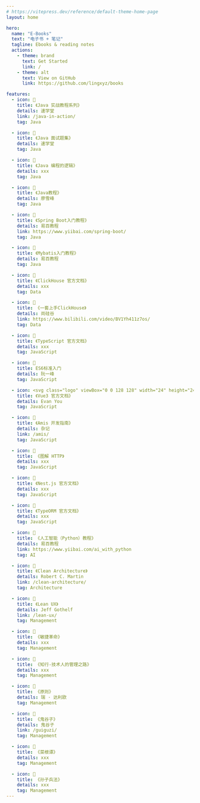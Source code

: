 ```yaml
---
# https://vitepress.dev/reference/default-theme-home-page
layout: home

hero:
  name: "E-Books"
  text: "电子书 + 笔记"
  tagline: Ebooks & reading notes
  actions:
    - theme: brand
      text: Get Started
      link: /
    - theme: alt
      text: View on GitHub
      link: https://github.com/lingxyz/books

features:
  - icon: 📝
    title: 《Java 实战教程系列》
    details: 速学堂
    link: /java-in-action/
    tag: Java

  - icon: 📝
    title: 《Java 面试题集》
    details: 速学堂
    tag: Java

  - icon: 📝
    title: 《Java 编程的逻辑》
    details: xxx
    tag: Java

  - icon: 📝
    title: 《Java教程》
    details: 廖雪峰
    tag: Java

  - icon: 📝
    title: 《Spring Boot入门教程》
    details: 易百教程
    link: https://www.yiibai.com/spring-boot/
    tag: Java

  - icon: 📝
    title: 《Mybatis入门教程》
    details: 易百教程
    tag: Java

  - icon: 📝
    title: 《ClickHouse 官方文档》
    details: xxx
    tag: Data

  - icon: 📝
    title: 《一套上手ClickHouse》
    details: 尚硅谷
    link: https://www.bilibili.com/video/BV1Yh411z7os/
    tag: Data

  - icon: 🚀
    title: 《TypeScript 官方文档》
    details: xxx
    tag: JavaScript

  - icon: 🚀
    title: ES6标准入门
    details: 阮一峰
    tag: JavaScript

  - icon: <svg class="logo" viewBox="0 0 128 128" width="24" height="24" data-v-53ccc107=""><path fill="#42b883" d="M78.8,10L64,35.4L49.2,10H0l64,110l64-110C128,10,78.8,10,78.8,10z" data-v-53ccc107=""></path><path fill="#35495e" d="M78.8,10L64,35.4L49.2,10H25.6L64,76l38.4-66H78.8z" data-v-53ccc107=""></path></svg>
    title: 《Vue3 官方文档》
    details: Evan You
    tag: JavaScript

  - icon: 🚀
    title: 《Amis 开发指南》
    details: 杂记
    link: /amis/
    tag: JavaScript

  - icon: 🚀
    title: 《图解 HTTP》
    details: xxx
    tag: JavaScript

  - icon: 🚀
    title: 《Nest.js 官方文档》
    details: xxx
    tag: JavaScript

  - icon: 🚀
    title: 《TypeORM 官方文档》
    details: xxx
    tag: JavaScript

  - icon: 🚀
    title: 《人工智能（Python）教程》
    details: 易百教程
    link: https://www.yiibai.com/ai_with_python
    tag: AI

  - icon: 🚀
    title: 《Clean Architecture》
    details: Robert C. Martin
    link: /clean-architecture/
    tag: Architecture

  - icon: 🚀
    title: 《Lean UX》
    details: Jeff Gothelf
    link: /lean-ux/
    tag: Management

  - icon: 🚀
    title: 《敏捷革命》
    details: xxx
    tag: Management

  - icon: 🚀
    title: 《知行-技术人的管理之路》
    details: xxx
    tag: Management

  - icon: 🚀
    title: 《原则》
    details: 瑞 · 达利欧
    tag: Management

  - icon: 🚀
    title: 《鬼谷子》
    details: 鬼谷子
    link: /guiguzi/
    tag: Management

  - icon: 🚀
    title: 《菜根谭》
    details: xxx
    tag: Management

  - icon: 🚀
    title: 《孙子兵法》
    details: xxx
    tag: Management
---
```

